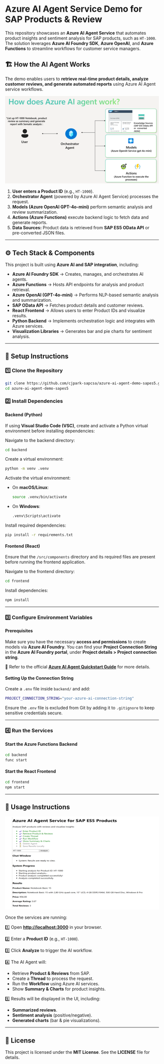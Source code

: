 # Azure AI Agent Service Demo for SAP Products & Review

This repository showcases an **Azure AI Agent Service** that automates product insights and sentiment analysis for SAP products, such as `HT-1000`. The solution leverages **Azure AI Foundry SDK**, **Azure OpenAI**, and **Azure Functions** to streamline workflows for customer service managers.

## 🏗️ How the AI Agent Works

The demo enables users to **retrieve real-time product details, analyze customer reviews, and generate automated reports** using Azure AI Agent service workflows.

![Azure AI Agent Workflow](assets/azureaiagent.png)

1. **User enters a Product ID** (e.g., `HT-1000`).
2. **Orchestrator Agent** (powered by Azure AI Agent Service) processes the request.
3. **Models (Azure OpenAI GPT-4o-mini)** perform semantic analysis and review summarization.
4. **Actions (Azure Functions)** execute backend logic to fetch data and generate reports.
5. **Data Sources:** Product data is retrieved from **SAP ES5 OData API** or pre-converted JSON files.

---

## ⚙️ Tech Stack & Components

This project is built using **Azure AI and SAP integration**, including:

- **Azure AI Foundry SDK** → Creates, manages, and orchestrates AI agents.
- **Azure Functions** → Hosts API endpoints for analysis and product retrieval.
- **Azure OpenAI (GPT-4o-mini)** → Performs NLP-based semantic analysis and summarization.
- **SAP OData API** → Fetches product details and customer reviews.
- **React Frontend** → Allows users to enter Product IDs and visualize results.
- **Python Backend** → Implements orchestration logic and integrates with Azure services.
- **Visualization Libraries** → Generates bar and pie charts for sentiment analysis.

---

## 🚀 Setup Instructions

### 1️⃣ Clone the Repository

```bash
git clone https://github.com/cjpark-sapcsa/azure-ai-agent-demo-sapes5.git
cd azure-ai-agent-demo-sapes5
```

### 2️⃣ Install Dependencies

#### Backend (Python)

If using **Visual Studio Code (VSC)**, create and activate a Python virtual environment before installing dependencies:

Navigate to the backend directory:

```bash
cd backend
```

Create a virtual environment:

```bash
python -m venv .venv
```

Activate the virtual environment:

- On **macOS/Linux**:

  ```bash
  source .venv/bin/activate
  ```

- On **Windows**:

  ```bash
  .venv\Scripts\activate
  ```

Install required dependencies:

```bash
pip install -r requirements.txt
```

#### Frontend (React)

Ensure that the `/src/components` directory and its required files are present before running the frontend application.

Navigate to the frontend directory:

```bash
cd frontend
```

Install dependencies:

```bash
npm install
```

---

### 3️⃣ Configure Environment Variables

#### Prerequisites

Make sure you have the necessary **access and permissions** to create models via **Azure AI Foundry**.
You can find your **Project Connection String** in the **Azure AI Foundry portal**, under **Project details > Project connection string**.

📖 Refer to the official **[Azure AI Agent Quickstart Guide](https://learn.microsoft.com/en-us/azure/ai-services/)** for more details.

#### Setting Up the Connection String

Create a `.env` file inside `backend/` and add:

```bash
PROJECT_CONNECTION_STRING="your-azure-ai-connection-string"
```

Ensure the `.env` file is excluded from Git by adding it to `.gitignore` to keep sensitive credentials secure.

---

### 4️⃣ Run the Services

#### Start the Azure Functions Backend

```bash
cd backend
func start
```

#### Start the React Frontend

```bash
cd frontend
npm start
```

---

## 🎯 Usage Instructions

![Azure AI Agent Usage](assets/azureaiagentusage.png)

Once the services are running:

1️⃣ Open **[http://localhost:3000](http://localhost:3000)** in your browser.

2️⃣ Enter a **Product ID** (e.g., `HT-1000`).

3️⃣ Click **Analyze** to trigger the AI workflow.

4️⃣ The AI Agent will:

- Retrieve **Product & Reviews** from SAP.
- Create a **Thread** to process the request.
- Run the **Workflow** using Azure AI services.
- Show **Summary & Charts** for product insights.

5️⃣ Results will be displayed in the UI, including:

- **Summarized reviews**.
- **Sentiment analysis** (positive/negative).
- **Generated charts** (bar & pie visualizations).

---
## 📜 License

This project is licensed under the **MIT License**. See the **LICENSE** file for details.

